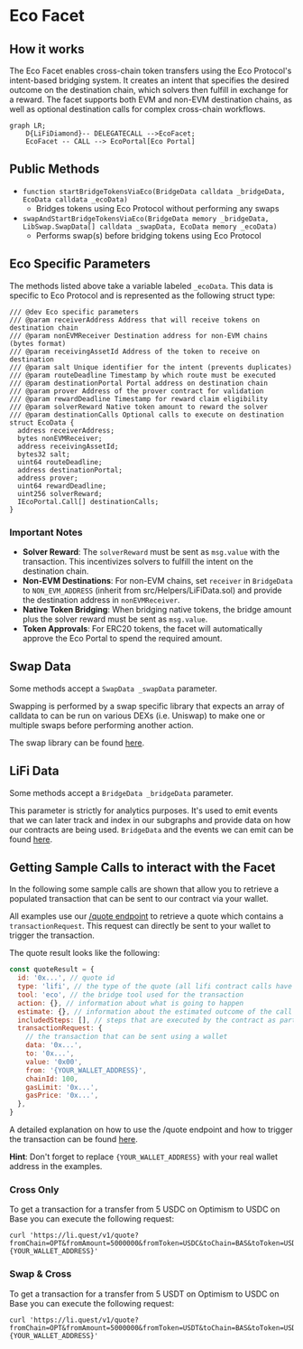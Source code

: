 # Eco Facet

## How it works

The Eco Facet enables cross-chain token transfers using the Eco Protocol's intent-based bridging system. It creates an intent that specifies the desired outcome on the destination chain, which solvers then fulfill in exchange for a reward. The facet supports both EVM and non-EVM destination chains, as well as optional destination calls for complex cross-chain workflows.

```mermaid
graph LR;
    D{LiFiDiamond}-- DELEGATECALL -->EcoFacet;
    EcoFacet -- CALL --> EcoPortal[Eco Portal]
```

## Public Methods

- `function startBridgeTokensViaEco(BridgeData calldata _bridgeData, EcoData calldata _ecoData)`
  - Bridges tokens using Eco Protocol without performing any swaps
- `swapAndStartBridgeTokensViaEco(BridgeData memory _bridgeData, LibSwap.SwapData[] calldata _swapData, EcoData memory _ecoData)`
  - Performs swap(s) before bridging tokens using Eco Protocol

## Eco Specific Parameters

The methods listed above take a variable labeled `_ecoData`. This data is specific to Eco Protocol and is represented as the following struct type:

```solidity
/// @dev Eco specific parameters
/// @param receiverAddress Address that will receive tokens on destination chain
/// @param nonEVMReceiver Destination address for non-EVM chains (bytes format)
/// @param receivingAssetId Address of the token to receive on destination
/// @param salt Unique identifier for the intent (prevents duplicates)
/// @param routeDeadline Timestamp by which route must be executed
/// @param destinationPortal Portal address on destination chain
/// @param prover Address of the prover contract for validation
/// @param rewardDeadline Timestamp for reward claim eligibility
/// @param solverReward Native token amount to reward the solver
/// @param destinationCalls Optional calls to execute on destination
struct EcoData {
  address receiverAddress;
  bytes nonEVMReceiver;
  address receivingAssetId;
  bytes32 salt;
  uint64 routeDeadline;
  address destinationPortal;
  address prover;
  uint64 rewardDeadline;
  uint256 solverReward;
  IEcoPortal.Call[] destinationCalls;
}
```

### Important Notes

- **Solver Reward**: The `solverReward` must be sent as `msg.value` with the transaction. This incentivizes solvers to fulfill the intent on the destination chain.
- **Non-EVM Destinations**: For non-EVM chains, set `receiver` in `BridgeData` to `NON_EVM_ADDRESS` (inherit from src/Helpers/LiFiData.sol) and provide the destination address in `nonEVMReceiver`.
- **Native Token Bridging**: When bridging native tokens, the bridge amount plus the solver reward must be sent as `msg.value`.
- **Token Approvals**: For ERC20 tokens, the facet will automatically approve the Eco Portal to spend the required amount.

## Swap Data

Some methods accept a `SwapData _swapData` parameter.

Swapping is performed by a swap specific library that expects an array of calldata to can be run on various DEXs (i.e. Uniswap) to make one or multiple swaps before performing another action.

The swap library can be found [here](../src/Libraries/LibSwap.sol).

## LiFi Data

Some methods accept a `BridgeData _bridgeData` parameter.

This parameter is strictly for analytics purposes. It's used to emit events that we can later track and index in our subgraphs and provide data on how our contracts are being used. `BridgeData` and the events we can emit can be found [here](../src/Interfaces/ILiFi.sol).

## Getting Sample Calls to interact with the Facet

In the following some sample calls are shown that allow you to retrieve a populated transaction that can be sent to our contract via your wallet.

All examples use our [/quote endpoint](https://apidocs.li.fi/reference/get_quote) to retrieve a quote which contains a `transactionRequest`. This request can directly be sent to your wallet to trigger the transaction.

The quote result looks like the following:

```javascript
const quoteResult = {
  id: '0x...', // quote id
  type: 'lifi', // the type of the quote (all lifi contract calls have the type "lifi")
  tool: 'eco', // the bridge tool used for the transaction
  action: {}, // information about what is going to happen
  estimate: {}, // information about the estimated outcome of the call
  includedSteps: [], // steps that are executed by the contract as part of this transaction, e.g. a swap step and a cross step
  transactionRequest: {
    // the transaction that can be sent using a wallet
    data: '0x...',
    to: '0x...',
    value: '0x00',
    from: '{YOUR_WALLET_ADDRESS}',
    chainId: 100,
    gasLimit: '0x...',
    gasPrice: '0x...',
  },
}
```

A detailed explanation on how to use the /quote endpoint and how to trigger the transaction can be found [here](https://docs.li.fi/products/more-integration-options/li.fi-api/transferring-tokens-example).

**Hint**: Don't forget to replace `{YOUR_WALLET_ADDRESS}` with your real wallet address in the examples.

### Cross Only

To get a transaction for a transfer from 5 USDC on Optimism to USDC on Base you can execute the following request:

```shell
curl 'https://li.quest/v1/quote?fromChain=OPT&fromAmount=5000000&fromToken=USDC&toChain=BAS&toToken=USDC&slippage=0.03&allowBridges=eco&fromAddress={YOUR_WALLET_ADDRESS}'
```

### Swap & Cross

To get a transaction for a transfer from 5 USDT on Optimism to USDC on Base you can execute the following request:

```shell
curl 'https://li.quest/v1/quote?fromChain=OPT&fromAmount=5000000&fromToken=USDT&toChain=BAS&toToken=USDC&slippage=0.03&allowBridges=eco&fromAddress={YOUR_WALLET_ADDRESS}'
```
